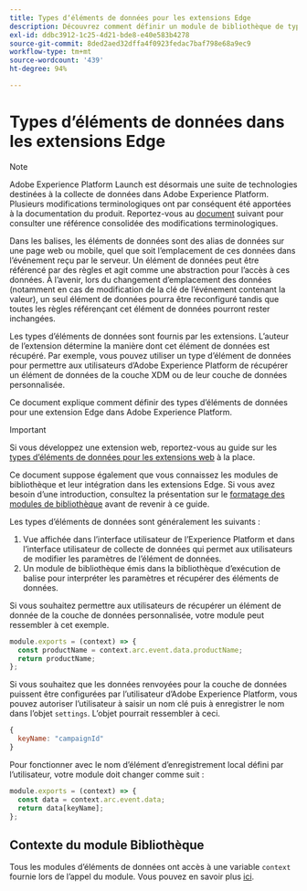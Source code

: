 ```yaml
---
title: Types dʼéléments de données pour les extensions Edge
description: Découvrez comment définir un module de bibliothèque de type élément de données pour une extension de balise dans une propriété Edge.
exl-id: ddbc3912-1c25-4d21-bde8-e40e583b4278
source-git-commit: 8ded2aed32dffa4f0923fedac7baf798e68a9ec9
workflow-type: tm+mt
source-wordcount: '439'
ht-degree: 94%

---
```


# Types d’éléments de données dans les extensions Edge

>[!NOTE]
>
>Adobe Experience Platform Launch est désormais une suite de technologies destinées à la collecte de données dans Adobe Experience Platform. Plusieurs modifications terminologiques ont par conséquent été apportées à la documentation du produit. Reportez-vous au [document](../../term-updates.md) suivant pour consulter une référence consolidée des modifications terminologiques.

Dans les balises, les éléments de données sont des alias de données sur une page web ou mobile, quel que soit l’emplacement de ces données dans l’événement reçu par le serveur. Un élément de données peut être référencé par des règles et agit comme une abstraction pour l’accès à ces données. À l’avenir, lors du changement d’emplacement des données (notamment en cas de modification de la clé de l’événement contenant la valeur), un seul élément de données pourra être reconfiguré tandis que toutes les règles référençant cet élément de données pourront rester inchangées.

Les types d’éléments de données sont fournis par les extensions. L’auteur de l’extension détermine la manière dont cet élément de données est récupéré. Par exemple, vous pouvez utiliser un type d’élément de données pour permettre aux utilisateurs d’Adobe Experience Platform de récupérer un élément de données de la couche XDM ou de leur couche de données personnalisée.

Ce document explique comment définir des types d’éléments de données pour une extension Edge dans Adobe Experience Platform.

>[!IMPORTANT]
>
>Si vous développez une extension web, reportez-vous au guide sur les [types d’éléments de données pour les extensions web](../web/data-element-types.md) à la place.
>
>Ce document suppose également que vous connaissez les modules de bibliothèque et leur intégration dans les extensions Edge. Si vous avez besoin d’une introduction, consultez la présentation sur le [formatage des modules de bibliothèque](./format.md) avant de revenir à ce guide.

Les types d’éléments de données sont généralement les suivants :

1. Vue affichée dans l’interface utilisateur de l’Experience Platform et dans l’interface utilisateur de collecte de données qui permet aux utilisateurs de modifier les paramètres de l’élément de données.
2. Un module de bibliothèque émis dans la bibliothèque d’exécution de balise pour interpréter les paramètres et récupérer des éléments de données.

Si vous souhaitez permettre aux utilisateurs de récupérer un élément de donnée de la couche de données personnalisée, votre module peut ressembler à cet exemple.

```js
module.exports = (context) => {
  const productName = context.arc.event.data.productName;
  return productName;
};
```

Si vous souhaitez que les données renvoyées pour la couche de données puissent être configurées par lʼutilisateur dʼAdobe Experience Platform, vous pouvez autoriser lʼutilisateur à saisir un nom clé puis à enregistrer le nom dans lʼobjet `settings`. Lʼobjet pourrait ressembler à ceci.

```js
{
  keyName: "campaignId"
}
```

Pour fonctionner avec le nom d’élément d’enregistrement local défini par l’utilisateur, votre module doit changer comme suit :

```js
module.exports = (context) => {
  const data = context.arc.event.data;
  return data[keyName];
};
```

## Contexte du module Bibliothèque

Tous les modules d’éléments de données ont accès à une variable `context` fournie lors de l’appel du module. Vous pouvez en savoir plus [ici](./context.md).
